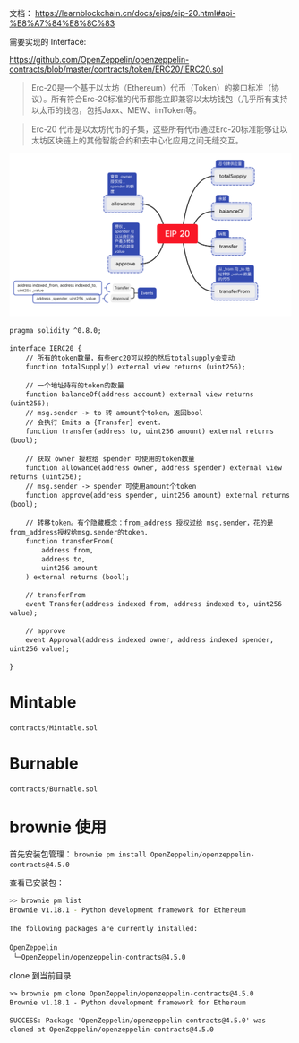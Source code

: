 文档：
https://learnblockchain.cn/docs/eips/eip-20.html#api-%E8%A7%84%E8%8C%83

需要实现的 Interface:

https://github.com/OpenZeppelin/openzeppelin-contracts/blob/master/contracts/token/ERC20/IERC20.sol

> Erc-20是一个基于以太坊（Ethereum）代币（Token）的接口标准（协议）。所有符合Erc-20标准的代币都能立即兼容以太坊钱包（几乎所有支持以太币的钱包，包括Jaxx、MEW、imToken等。

> Erc-20 代币是以太坊代币的子集，这些所有代币通过Erc-20标准能够让以太坊区块链上的其他智能合约和去中心化应用之间无缝交互。

![img_1.png](img_1.png)

```solidity
pragma solidity ^0.8.0;

interface IERC20 {
    // 所有的token数量，有些erc20可以挖的然后totalsupply会变动
    function totalSupply() external view returns (uint256);

    // 一个地址持有的token的数量
    function balanceOf(address account) external view returns (uint256);
    // msg.sender -> to 转 amount个token，返回bool
    // 会执行 Emits a {Transfer} event.
    function transfer(address to, uint256 amount) external returns (bool);
    
    // 获取 owner 授权给 spender 可使用的token数量
    function allowance(address owner, address spender) external view returns (uint256);
    // msg.sender -> spender 可使用amount个token
    function approve(address spender, uint256 amount) external returns (bool);
    
    // 转移token。有个隐藏概念：from_address 授权过给 msg.sender，花的是from_address授权给msg.sender的token.
    function transferFrom(
        address from,
        address to,
        uint256 amount
    ) external returns (bool);
    
    // transferFrom
    event Transfer(address indexed from, address indexed to, uint256 value);
    
    // approve
    event Approval(address indexed owner, address indexed spender, uint256 value);

}
```
# Mintable

`contracts/Mintable.sol`

# Burnable
`contracts/Burnable.sol`


# brownie 使用
首先安装包管理：
`brownie pm install OpenZeppelin/openzeppelin-contracts@4.5.0`

查看已安装包：
```bash
>> brownie pm list
Brownie v1.18.1 - Python development framework for Ethereum

The following packages are currently installed:

OpenZeppelin
 └─OpenZeppelin/openzeppelin-contracts@4.5.0
```
clone 到当前目录
```solidity
>> brownie pm clone OpenZeppelin/openzeppelin-contracts@4.5.0 
Brownie v1.18.1 - Python development framework for Ethereum

SUCCESS: Package 'OpenZeppelin/openzeppelin-contracts@4.5.0' was cloned at OpenZeppelin/openzeppelin-contracts@4.5.0
```



